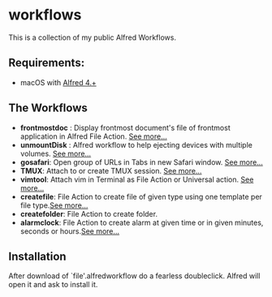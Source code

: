 # workflows
This is a collection of my public Alfred Workflows.

## Requirements: 
 - macOS with [Alfred 4.+](https://www.alfredapp.com)

## The Workflows

 - **frontmostdoc** : Display frontmost document's file of frontmost application in Alfred File Action. [See more…](doc/frontmostdoc.md)
 - **unmountDisk** : Alfred workflow to help ejecting devices with multiple volumes. [See more…](doc/unmountDisk.md)
 - **gosafari**: Open group of URLs in Tabs in new Safari window. [See more…](doc/gosafari.md)
 - **TMUX**: Attach to or create TMUX session. [See more…](doc/TMUX.md)
 - **vimtool**: Attach vim in Terminal as File Action or Universal action. [See more…](doc/vimtool.md)
 - **createfile**: File Action to create file of given type using one template per file type.[See more…](doc/createfile.md)
 - **createfolder**: File Action to create folder.
 - **alarmclock**: File Action to create alarm at given time or in given minutes, seconds or hours.[See more…](doc/alarmclock.md)



## Installation
After download of `file'.alfredworkflow do a fearless doubleclick. Alfred will open it and ask to install it.
